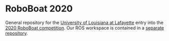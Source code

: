 # RoboBoat 2020
General repository for the [University of Louisiana at Lafayette](https://louisiana.edu) entry into the [2020 RoboBoat competition](https://roboboat.org). Our ROS workspace is contained in a [separate repository](https://github.com/CRAWlab/roboboat2020).